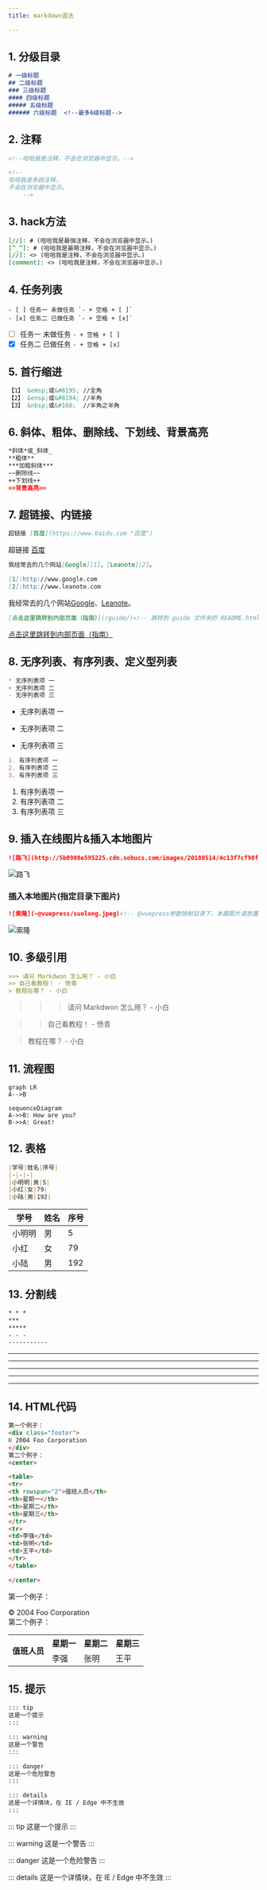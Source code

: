 ```yaml
---
title: markdown语法

---
```




## 1. 分级目录
```md
# 一级标题
## 二级标题
### 三级标题
#### 四级标题
##### 五级标题
###### 六级标题  <!--最多6级标题-->
```

## 2. 注释 
```md
<!--哈哈我是注释，不会在浏览器中显示。-->

<!--
哈哈我是多段注释，
不会在浏览器中显示。
    -->
```

## 3. hack方法
```md
[//]: # (哈哈我是最强注释，不会在浏览器中显示。)
[^_^]: # (哈哈我是最萌注释，不会在浏览器中显示。)
[//]: <> (哈哈我是注释，不会在浏览器中显示。)
[comment]: <> (哈哈我是注释，不会在浏览器中显示。)
```

## 4. 任务列表
```
- [ ] 任务一 未做任务 `- + 空格 + [ ]`
- [x] 任务二 已做任务 `- + 空格 + [x]`
```
- [ ] 任务一 未做任务 `- + 空格 + [ ]`
- [x] 任务二 已做任务 `- + 空格 + [x]`

## 5. 首行缩进
```md
【1】 &emsp;或&#8195; //全角
【2】 &ensp;或&#8194; //半角
【3】 &nbsp;或&#160;  //半角之半角
```
## 6. 斜体、粗体、删除线、下划线、背景高亮
```md
*斜体*或_斜体_
**粗体**
***加粗斜体***
~~删除线~~
++下划线++
==背景高亮==
```

## 7. 超链接、内链接
```md
超链接 [百度](https://www.baidu.com "百度")
```
超链接 [百度](https://www.baidu.com "百度")

```md
我经常去的几个网站[Google][1]、[Leanote][2]。

[1]:http://www.google.com 
[2]:http://www.leanote.com
```
我经常去的几个网站[Google][1]、[Leanote][2]。

[1]:http://www.google.com 
[2]:http://www.leanote.com

```md
[点击这里跳转到内部页面（指南）](/guide/)<!-- 跳转到 guide 文件夹的 README.html -->
```
[点击这里跳转到内部页面（指南）](/guide/)<!-- 跳转到 guide 文件夹的 README.html -->


## 8. 无序列表、有序列表、定义型列表
```md
* 无序列表项 一
+ 无序列表项 二
- 无序列表项 三
```
* 无序列表项 一
+ 无序列表项 二
- 无序列表项 三

```md
1. 有序列表项 一
2. 有序列表项 二
3. 有序列表项 三
```
1. 有序列表项 一
2. 有序列表项 二
3. 有序列表项 三

## 9. 插入在线图片&插入本地图片
```md
![路飞](http://5b0988e595225.cdn.sohucs.com/images/20180514/4c13f7cf98f448098887d9a749b4f75d.jpeg "图片Title")
```
![路飞](http://5b0988e595225.cdn.sohucs.com/images/20180514/4c13f7cf98f448098887d9a749b4f75d.jpeg "图片Title")

### 插入本地图片(指定目录下图片)
```md
![索隆](~@vuepress/suolong.jpeg)<!-- @vuepress参数映射目录下，本路图片请放置/doc/docs/.vuepress/pulic目录下 -->
```
![索隆](~@vuepress/suolong.jpeg)

## 10. 多级引用
```md
>>> 请问 Markdwon 怎么用？ - 小白
>> 自己看教程！ - 愤青
> 教程在哪？ - 小白
```
>>> 请问 Markdwon 怎么用？ - 小白


>> 自己看教程！ - 愤青


> 教程在哪？ - 小白


## 11. 流程图
```
graph LR
A-->B
```

```
sequenceDiagram
A->>B: How are you?
B->>A: Great!
```

## 12. 表格
```md
|学号|姓名|序号|
|-|-|-|
|小明明|男|5|
|小红|女|79|
|小陆|男|192|
```
|学号|姓名|序号|
|-|-|-|
|小明明|男|5|
|小红|女|79|
|小陆|男|192|

## 13. 分割线
```md
* * *
***
*****
- - -
-----------
```
* * *
***
*****
- - -
-----------

## 14. HTML代码
```md
第一个例子：
<div class="footer">
© 2004 Foo Corporation
</div>
第二个例子：
<center>

<table>
<tr>
<th rowspan="2">值班人员</th>
<th>星期一</th>
<th>星期二</th>
<th>星期三</th>
</tr>
<tr>
<td>李强</td>
<td>张明</td>
<td>王平</td>
</tr>
</table>

</center>
```
第一个例子：
<div class="footer">
© 2004 Foo Corporation
</div>
第二个例子：
<center>

<table>
<tr>
<th rowspan="2">值班人员</th>
<th>星期一</th>
<th>星期二</th>
<th>星期三</th>
</tr>
<tr>
<td>李强</td>
<td>张明</td>
<td>王平</td>
</tr>
</table>

</center>

## 15. 提示
```md
::: tip
这是一个提示
:::

::: warning
这是一个警告
:::

::: danger
这是一个危险警告
:::

::: details
这是一个详情块，在 IE / Edge 中不生效
:::
```

::: tip
这是一个提示
:::

::: warning
这是一个警告
:::

::: danger
这是一个危险警告
:::

::: details
这是一个详情块，在 IE / Edge 中不生效
:::

